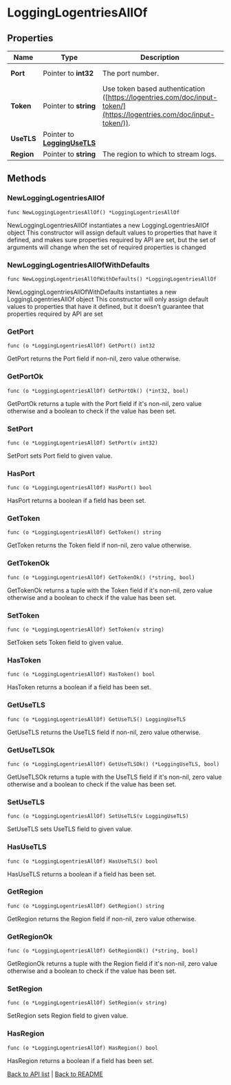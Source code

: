# LoggingLogentriesAllOf

## Properties

Name | Type | Description | Notes
------------ | ------------- | ------------- | -------------
**Port** | Pointer to **int32** | The port number. | [optional] [default to 20000]
**Token** | Pointer to **string** | Use token based authentication ([https://logentries.com/doc/input-token/](https://logentries.com/doc/input-token/)). | [optional] 
**UseTLS** | Pointer to [**LoggingUseTLS**](LoggingUseTLS.md) |  | [optional] [default to LOGGINGUSETLS_no_tls]
**Region** | Pointer to **string** | The region to which to stream logs. | [optional] 

## Methods

### NewLoggingLogentriesAllOf

`func NewLoggingLogentriesAllOf() *LoggingLogentriesAllOf`

NewLoggingLogentriesAllOf instantiates a new LoggingLogentriesAllOf object
This constructor will assign default values to properties that have it defined,
and makes sure properties required by API are set, but the set of arguments
will change when the set of required properties is changed

### NewLoggingLogentriesAllOfWithDefaults

`func NewLoggingLogentriesAllOfWithDefaults() *LoggingLogentriesAllOf`

NewLoggingLogentriesAllOfWithDefaults instantiates a new LoggingLogentriesAllOf object
This constructor will only assign default values to properties that have it defined,
but it doesn't guarantee that properties required by API are set

### GetPort

`func (o *LoggingLogentriesAllOf) GetPort() int32`

GetPort returns the Port field if non-nil, zero value otherwise.

### GetPortOk

`func (o *LoggingLogentriesAllOf) GetPortOk() (*int32, bool)`

GetPortOk returns a tuple with the Port field if it's non-nil, zero value otherwise
and a boolean to check if the value has been set.

### SetPort

`func (o *LoggingLogentriesAllOf) SetPort(v int32)`

SetPort sets Port field to given value.

### HasPort

`func (o *LoggingLogentriesAllOf) HasPort() bool`

HasPort returns a boolean if a field has been set.

### GetToken

`func (o *LoggingLogentriesAllOf) GetToken() string`

GetToken returns the Token field if non-nil, zero value otherwise.

### GetTokenOk

`func (o *LoggingLogentriesAllOf) GetTokenOk() (*string, bool)`

GetTokenOk returns a tuple with the Token field if it's non-nil, zero value otherwise
and a boolean to check if the value has been set.

### SetToken

`func (o *LoggingLogentriesAllOf) SetToken(v string)`

SetToken sets Token field to given value.

### HasToken

`func (o *LoggingLogentriesAllOf) HasToken() bool`

HasToken returns a boolean if a field has been set.

### GetUseTLS

`func (o *LoggingLogentriesAllOf) GetUseTLS() LoggingUseTLS`

GetUseTLS returns the UseTLS field if non-nil, zero value otherwise.

### GetUseTLSOk

`func (o *LoggingLogentriesAllOf) GetUseTLSOk() (*LoggingUseTLS, bool)`

GetUseTLSOk returns a tuple with the UseTLS field if it's non-nil, zero value otherwise
and a boolean to check if the value has been set.

### SetUseTLS

`func (o *LoggingLogentriesAllOf) SetUseTLS(v LoggingUseTLS)`

SetUseTLS sets UseTLS field to given value.

### HasUseTLS

`func (o *LoggingLogentriesAllOf) HasUseTLS() bool`

HasUseTLS returns a boolean if a field has been set.

### GetRegion

`func (o *LoggingLogentriesAllOf) GetRegion() string`

GetRegion returns the Region field if non-nil, zero value otherwise.

### GetRegionOk

`func (o *LoggingLogentriesAllOf) GetRegionOk() (*string, bool)`

GetRegionOk returns a tuple with the Region field if it's non-nil, zero value otherwise
and a boolean to check if the value has been set.

### SetRegion

`func (o *LoggingLogentriesAllOf) SetRegion(v string)`

SetRegion sets Region field to given value.

### HasRegion

`func (o *LoggingLogentriesAllOf) HasRegion() bool`

HasRegion returns a boolean if a field has been set.


[Back to API list](../README.md#documentation-for-api-endpoints) | [Back to README](../README.md)

